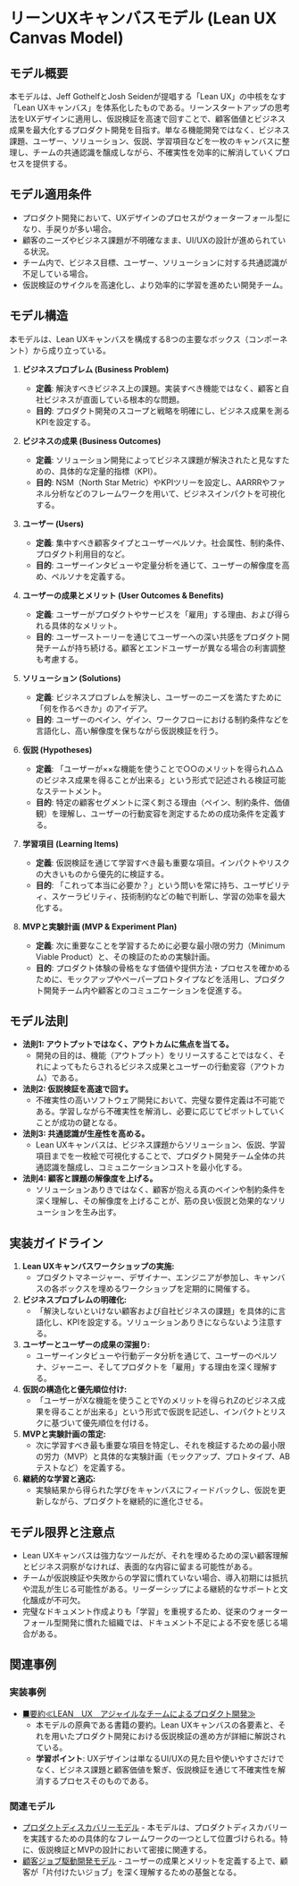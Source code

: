 # リーンUXキャンバスモデル (Lean UX Canvas Model)

## モデル概要
本モデルは、Jeff GothelfとJosh Seidenが提唱する「Lean UX」の中核をなす「Lean UXキャンバス」を体系化したものである。リーンスタートアップの思考法をUXデザインに適用し、仮説検証を高速で回すことで、顧客価値とビジネス成果を最大化するプロダクト開発を目指す。単なる機能開発ではなく、ビジネス課題、ユーザー、ソリューション、仮説、学習項目などを一枚のキャンバスに整理し、チームの共通認識を醸成しながら、不確実性を効率的に解消していくプロセスを提供する。

## モデル適用条件
- プロダクト開発において、UXデザインのプロセスがウォーターフォール型になり、手戻りが多い場合。
- 顧客のニーズやビジネス課題が不明確なまま、UI/UXの設計が進められている状況。
- チーム内で、ビジネス目標、ユーザー、ソリューションに対する共通認識が不足している場合。
- 仮説検証のサイクルを高速化し、より効率的に学習を進めたい開発チーム。

## モデル構造
本モデルは、Lean UXキャンバスを構成する8つの主要なボックス（コンポーネント）から成り立っている。

1.  **ビジネスプロブレム (Business Problem)**
    -   **定義**: 解決すべきビジネス上の課題。実装すべき機能ではなく、顧客と自社ビジネスが直面している根本的な問題。
    -   **目的**: プロダクト開発のスコープと戦略を明確にし、ビジネス成果を測るKPIを設定する。

2.  **ビジネスの成果 (Business Outcomes)**
    -   **定義**: ソリューション開発によってビジネス課題が解決されたと見なすための、具体的な定量的指標（KPI）。
    -   **目的**: NSM（North Star Metric）やKPIツリーを設定し、AARRRやファネル分析などのフレームワークを用いて、ビジネスインパクトを可視化する。

3.  **ユーザー (Users)**
    -   **定義**: 集中すべき顧客タイプとユーザーペルソナ。社会属性、制約条件、プロダクト利用目的など。
    -   **目的**: ユーザーインタビューや定量分析を通じて、ユーザーの解像度を高め、ペルソナを定義する。

4.  **ユーザーの成果とメリット (User Outcomes & Benefits)**
    -   **定義**: ユーザーがプロダクトやサービスを「雇用」する理由、および得られる具体的なメリット。
    -   **目的**: ユーザーストーリーを通じてユーザーへの深い共感をプロダクト開発チームが持ち続ける。顧客とエンドユーザーが異なる場合の利害調整も考慮する。

5.  **ソリューション (Solutions)**
    -   **定義**: ビジネスプロブレムを解決し、ユーザーのニーズを満たすために「何を作るべきか」のアイデア。
    -   **目的**: ユーザーのペイン、ゲイン、ワークフローにおける制約条件などを言語化し、高い解像度を保ちながら仮説検証を行う。

6.  **仮説 (Hypotheses)**
    -   **定義**: 「ユーザーが××な機能を使うことで○○のメリットを得られ△△のビジネス成果を得ることが出来る」という形式で記述される検証可能なステートメント。
    -   **目的**: 特定の顧客セグメントに深く刺さる理由（ペイン、制約条件、価値観）を理解し、ユーザーの行動変容を測定するための成功条件を定義する。

7.  **学習項目 (Learning Items)**
    -   **定義**: 仮説検証を通じて学習すべき最も重要な項目。インパクトやリスクの大きいものから優先的に検証する。
    -   **目的**: 「これって本当に必要か？」という問いを常に持ち、ユーザビリティ、スケーラビリティ、技術制約などの軸で判断し、学習の効率を最大化する。

8.  **MVPと実験計画 (MVP & Experiment Plan)**
    -   **定義**: 次に重要なことを学習するために必要な最小限の労力（Minimum Viable Product）と、その検証のための実験計画。
    -   **目的**: プロダクト体験の骨格をなす価値や提供方法・プロセスを確かめるために、モックアップやペーパープロトタイプなどを活用し、プロダクト開発チーム内や顧客とのコミュニケーションを促進する。

## モデル法則
- **法則1: アウトプットではなく、アウトカムに焦点を当てる。**
  -   開発の目的は、機能（アウトプット）をリリースすることではなく、それによってもたらされるビジネス成果とユーザーの行動変容（アウトカム）である。
- **法則2: 仮説検証を高速で回す。**
  -   不確実性の高いソフトウェア開発において、完璧な要件定義は不可能である。学習しながら不確実性を解消し、必要に応じてピボットしていくことが成功の鍵となる。
- **法則3: 共通認識が生産性を高める。**
  -   Lean UXキャンバスは、ビジネス課題からソリューション、仮説、学習項目までを一枚絵で可視化することで、プロダクト開発チーム全体の共通認識を醸成し、コミュニケーションコストを最小化する。
- **法則4: 顧客と課題の解像度を上げる。**
  -   ソリューションありきではなく、顧客が抱える真のペインや制約条件を深く理解し、その解像度を上げることが、筋の良い仮説と効果的なソリューションを生み出す。

## 実装ガイドライン
1.  **Lean UXキャンバスワークショップの実施:**
    -   プロダクトマネージャー、デザイナー、エンジニアが参加し、キャンバスの各ボックスを埋めるワークショップを定期的に開催する。
2.  **ビジネスプロブレムの明確化:**
    -   「解決しないといけない顧客および自社ビジネスの課題」を具体的に言語化し、KPIを設定する。ソリューションありきにならないよう注意する。
3.  **ユーザーとユーザーの成果の深掘り:**
    -   ユーザーインタビューや行動データ分析を通じて、ユーザーのペルソナ、ジャーニー、そしてプロダクトを「雇用」する理由を深く理解する。
4.  **仮説の構造化と優先順位付け:**
    -   「ユーザーがXな機能を使うことでYのメリットを得られZのビジネス成果を得ることが出来る」という形式で仮説を記述し、インパクトとリスクに基づいて優先順位を付ける。
5.  **MVPと実験計画の策定:**
    -   次に学習すべき最も重要な項目を特定し、それを検証するための最小限の労力（MVP）と具体的な実験計画（モックアップ、プロトタイプ、ABテストなど）を定義する。
6.  **継続的な学習と適応:**
    -   実験結果から得られた学びをキャンバスにフィードバックし、仮説を更新しながら、プロダクトを継続的に進化させる。

## モデル限界と注意点
- Lean UXキャンバスは強力なツールだが、それを埋めるための深い顧客理解とビジネス洞察がなければ、表面的な内容に留まる可能性がある。
- チームが仮説検証や失敗からの学習に慣れていない場合、導入初期には抵抗や混乱が生じる可能性がある。リーダーシップによる継続的なサポートと文化醸成が不可欠。
- 完璧なドキュメント作成よりも「学習」を重視するため、従来のウォーターフォール型開発に慣れた組織では、ドキュメント不足による不安を感じる場合がある。

## 関連事例

### 実装事例
- [■要約≪LEAN　UX　アジャイルなチームによるプロダクト開発≫](https://ty25148248.hatenablog.com/entry/2024/04/20/105614)
  -   本モデルの原典である書籍の要約。Lean UXキャンバスの各要素と、それを用いたプロダクト開発における仮説検証の進め方が詳細に解説されている。
  -   **学習ポイント**: UXデザインは単なるUI/UXの見た目や使いやすさだけでなく、ビジネス課題と顧客価値を繋ぎ、仮説検証を通じて不確実性を解消するプロセスそのものである。

### 関連モデル
- [プロダクトディスカバリーモデル](../ProductManager/プロダクトディスカバリーモデル.md) - 本モデルは、プロダクトディスカバリーを実践するための具体的なフレームワークの一つとして位置づけられる。特に、仮説検証とMVPの設計において密接に関連する。
- [顧客ジョブ駆動開発モデル](../../01_Context/ProductManager/顧客ジョブ駆動開発モデル.md) - ユーザーの成果とメリットを定義する上で、顧客が「片付けたいジョブ」を深く理解するための基盤となる。

